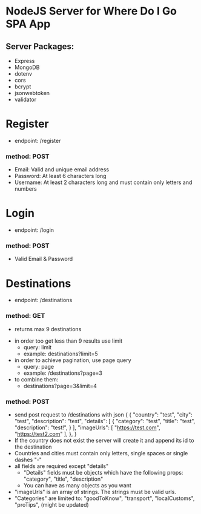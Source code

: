 # NodeJS Server for Where Do I Go SPA App

## Server Packages:
- Express
- MongoDB
- dotenv
- cors
- bcrypt
- jsonwebtoken
- validator

# Register
* endpoint: /register
### method: POST

- Email: Valid and unique email address
- Password: At least 6 characters long
- Username: At least 2 characters long and must contain only letters and numbers

# Login
* endpoint: /login
### method: POST

- Valid Email & Password

# Destinations
* endpoint: /destinations

### method: GET
- returns max 9 destinations

* in order too get less than 9 results use limit
    - query: limit
    - example: destinations?limit=5
* in order to achieve pagination, use page query
    - query: page
    - example: /destinations?page=3
* to combine them: 
    - destinations?page=3&limit=4

### method: POST
 - send post request to /destinations with json {
        {
        "country": "test",
        "city": "test",
        "description": "test",
        "details": [
            {
                "category": "test",
                "title": "test",
                "description": "test!",
            }
        ],
        "imageUrls": [
            "https://test.com",
            "https://test2.com"
        ],
    },
 }
 - If the country does not exist the server will create it and append its id to the destination
 - Countries and cities must contain only letters, single spaces or single dashes "-"
 - all fields are required except "details"
    - "Details" fields must be objects which have the following props: "category", "title", "description"
    - You can have as many objects as you want
- "imageUrls" is an array of strings. The strings must be valid urls.
- "Categories" are limited to: "goodToKnow", "transport", "localCustoms", "proTips", (might be updated)